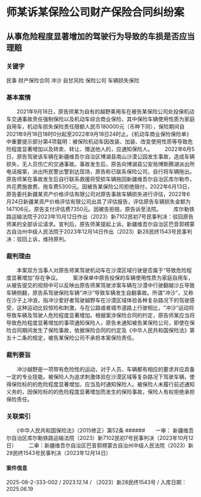 # 师某诉某保险公司财产保险合同纠纷案
## 从事危险程度显著增加的驾驶行为导致的车损是否应当理赔
### 关键字
民事 财产保险合同 冲沙 自甘风险 保险公司 车辆损失保险
### 基本案情
　　2021年9月18日，原告师某为自有的越野乘用车在被告某保险公司处投保机动车交通事故责任强制保险以及机动车综合商业保险，其中保险车辆使用性质为家庭自用车，机动车损失保险责任限额人民币180000元（币种下同），保险期间自2021年9月18日18时0分起至2022年9月18日24时止。《机动车商业保险保险单》中重要提示部分第4项载明：被保险机动车因改装、加装、改变使用性质等导致危险程度显著增加以及转卖、转让、赠送他人的，应通知保险人。
　　2022年6月5日，原告驾驶该车辆在新疆维吾尔自治区博湖县南山沙漠公园发生事故，造成车辆损失，无人员伤亡的交通事故。事故发生后，原告向博湖县公安局博斯腾湖派出所电话报案，派出所民警出警到达现场，原告称已联系保险公司，自行将车辆拖出。原告师某在事故发生后自行联系救援将受损车辆拖回新疆维吾尔自治区库尔勒市，共花费施救费、拖车费5300元。因被告某保险公司拒绝赔付，2022年6月13日，原告委托新疆某资产价格评估有限公司对原告事故车辆损失进行评估，2022年6月24日新疆某资产价格评估有限公司出具了评估报告，评估原告车辆损失金额为147106元，原告支付评估费7350元。因被告拒赔，原告诉至法院。
　　库尔勒铁路运输法院于2023年10月12日作出（2023）新7102民初7号民事判决：驳回原告师某的全部诉讼请求。宣判后，原告师某提起上诉。新疆维吾尔自治区巴音郭楞蒙古自治州中级人民法院于2023年12月14日作出（2023）新28民终1543号民事判决：驳回上诉，维持原判。
### 裁判理由
　　本案双方当事人对原告师某驾驶机动车在沙漠区域行驶是否属于“导致危险程度显著增加”存在争议。
　　案涉保单中原告投保的车辆使用性质为家庭自用车，从被告提交的视频中可以反映出原告师某驾驶涉案车辆在沙漠中行驶翻越沙丘导致车辆侧翻，原告系驾驶保险车辆“冲沙”导致车辆发生自翻事故。所谓“冲沙”，又称在沙子上冲浪，指冲沙爱好者驾驶越野车在沙漠区域体验各种复杂路况下的驾驶感受，这种运动比较惊险和刺激，与在公路或者城市道路上行驶相比，“冲沙”运动将导致车辆及驾驶人危险程度显著增加。根据案涉保险合同的约定，原告师某应当将导致危险程度显著增加的事项通知保险人，原告未通知被告某保险公司，即使在保险合同期间发生了保险事故，依据保险合同的约定及《中华人民共和国保险法》第五十二条的规定，被告某保险公司不承担本案保险责任。
### 裁判要旨
　　冲沙越野是一项带有危险性的运动，对于人员、车辆都有相应的要求并应具备一定的专业技能。被保险人为追求刺激体验在沙漠区域等复杂路况下驾驶车辆，使得保险标的的危险程度显著增加，应当及时通知保险人。被保险人未履行前述通知义务的，因保险标的的危险程度显著增加而发生的保险事故，保险人有权拒绝承担保险责任。
　　
### 关联索引
　　《中华人民共和国保险法》（2015修正）第52条
######　　一审： 新疆维吾尔自治区库尔勒铁路运输法院（2023）新7102民初7号民事判决（2023年10月12日）
　　二审：新疆维吾尔自治区巴音郭楞蒙古自治州中级人民法院（2023）新28民终1543号民事判决（2023年12月14日）
　　
#### 案件信息
2025-08-2-333-002 / 2023.12.14 / （2023）新28民终1543号 / 入库日期：2025.06.19
